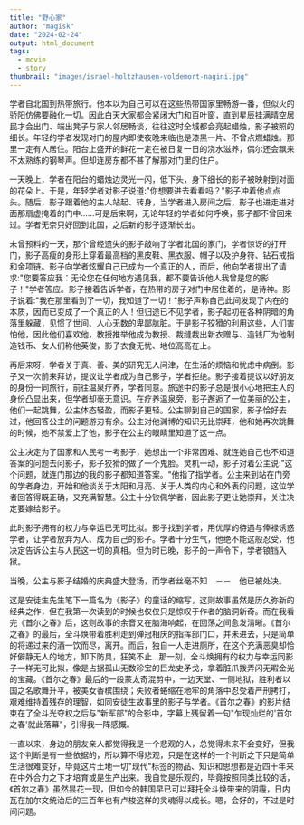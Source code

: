 ```yaml
---
title: "野心家"
author: "magisk"
date: "2024-02-24"
output: html_document
tags: 
  - movie
  - story
thumbnail: "images/israel-holtzhausen-voldemort-nagini.jpg"
---
```


<!--more-->

学者自北国到热带旅行。他本以为自己可以在这些热带国家里畅游一番，但似火的骄阳仿佛要融化一切。因此白天大家都会紧闭大门和百叶窗，直到星辰挂满晴空居民才会出门、端出凳子与家人邻居畅谈，往往这时全城都会亮起蜡烛，影子被照的细长。年轻的学者发现对门的屋内即使夜晚来临也是漆黑一片、不曾点燃蜡烛。那里一定有人居住。阳台上盛开的鲜花一定在被日复一日的浇水滋养，偶尔还会飘来不太熟练的钢琴声。但却连房东都不甚了解那对门里的住户。

一天晚上，学者在阳台的蜡烛边灵光一闪，低下头，身下细长的影子被映射到对面的花朵上。于是，年轻学者对影子说道:"你想要进去看看吗？"影子冲着他点点头。随后，影子跟着他的主人站起、转身，当学者进入房间之后，影子也进走进对面那扇虚掩着的门中......可是后来啊，无论年轻的学者如何呼唤，影子都不曾回来过。学者无奈只好回到北国，之后新的影子逐渐长出。

未曾预料的一天，那个曾经遗失的影子敲响了学者北国的家门，学者惊讶的打开门，影子高瘦的身形上穿着最高档的黑皮鞋、黑衣服、帽子以及护身符、钻石戒指和金项链。影子向学者炫耀自己已成为一个真正的人，而后，他向学者提出了请求:"您要答应我：无论您在任何地方遇见我，都不要告诉他人我曾是您的影子！"学者答应。影子接着告诉学者，在热带的房子对门中居住着的，是诗神。影子说着:"我在那里看到了一切，我知道了一切！"影子声称自己此间发现了内在的本质，因而已变成了一个真正的人！但归途已不见学者，影子起初在各种阴暗的角落里躲藏，见惯了世间、人心无数的卑鄙肮脏。于是影子狡猾的利用这些，人们害怕他，因此他们喜欢他，教授推举他成为教授、裁缝裁出新衣赠与、造钱厂为他制造钱币、女人们称他英俊，影子衣食无忧、地位高高在上。

再后来呀，学者关于真、善、美的研究无人问津，在生活的烦恼和忧虑中病倒。影子又一次前来拜访，提议让学者成为自己影子，学者拒绝。影子接着提议以好朋友的身份一同旅行，前往温泉疗养，学者同意。旅途中的影子总是很小心地把主人的身份凸显出来，但学者却毫无意识。在疗养温泉旁，影子邂逅了一位美丽的公主，他们一起跳舞，公主体态轻盈，而影子更轻。公主聊到自己的国家，影子恰好去过，他回答公主的问题游刃有余。公主对他渊博的知识无比崇拜，他和她再次跳舞的时候，她不禁爱上了他，影子在公主的眼睛里知道了这一点。

公主决定为了国家和人民考一考影子，她想出一个非常困难、就连她自己也不知道答案的问题去问影子，影子狡猾的做了一个鬼脸。灵机一动，影子对着公主说:"这个问题，就连门那边的我的影子都知道答案。"他指了指学者。公主来到站在门旁的学者身边，开始和他谈关于太阳和月亮、关于人类的内心和外表的问题，这位学者回答得既正确，又充满智慧。公主十分钦佩学者，因此影子更让她崇拜，关注决定要嫁给影子。

此时影子拥有的权力与幸运已无可比拟。影子找到学者，用优厚的待遇与俸禄诱惑学者，让学者放弃为人、成为自己的影子。学者十分生气，他绝不能这般忍受，他决定告诉公主与人民这一切的真相。但为时已晚，影子的一声令下，学者锒铛入狱。

当晚，公主与影子结婚的庆典盛大登场，而学者丝毫不知　－－　他已被处决。

这是安徒生先生笔下一篇名为《影子》的童话的缩写，这则故事虽然是历久弥新的经典之作，但在我第一次读到的时候也仅仅只是惊叹于作者的脑洞新奇。而在我看完《首尔之春》后，这则故事的余音又在脑海响起，在回荡之间愈发清晰。《首尔之春》的最后，全斗焕带着胜利走到弹冠相庆的指挥部门口，并未进去，只是简单的将递过来的酒一饮而尽，离开。而后，独自一人走进厕所，在这个充满恶臭却恰好僻静无人的地方，卸下防具，狂笑不止...那一刻，全斗焕拥有的权力与幸运同影子一样无可比拟，像是占据孤山无数珍宝的巨龙史矛戈，拿着脏爪拨弄闪无暇金光的宝藏。《首尔之春》最后的一段蒙太奇混剪中，一边天堂、一侧地狱，胜利者以国之名歌舞升平，被美女香槟围绕；失败者蜷缩在地牢的角落中忍受着严刑拷打，艰难维持着残存的理智，如同安徒生故事里的影子与学者。《首尔之春》的影片结束在了全斗光夺权之后与"新军部"的合影中，字幕上残留着一句"乍现灿烂的'首尔之春'就此落幕"，引得我一阵感慨。

一直以来，身边的朋友亲人都觉得我是一个悲观的人，总觉得未来不会变好，但我这个判断是有一些依据的，所以算不得悲观，只是在这样的一个判断之下只是简单生活很难变好，毕竟这片土地一切"现代"标签的物品、知识和思想都是近四十年来在中外合力之下才培育或是生产出来。我自觉是乐观的，毕竟按照同类比较的话，《首尔之春》虽然昙花一现，但如今的韩国早已可以拜托全斗焕带来的阴霾，日内瓦在加尔文统治后的三百年也有卢梭这样的灵魂得以成长。嗯，会好的，不过是时间问题。

